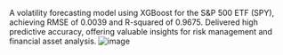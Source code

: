 A volatility forecasting model using XGBoost for the S&P 500 ETF (SPY), achieving RMSE of 0.0039 and R-squared of 0.9675. Delivered high predictive accuracy, offering valuable insights for risk management and financial asset analysis.
![image](https://github.com/user-attachments/assets/316f6947-f212-4d11-9739-b97ea34a653b)
